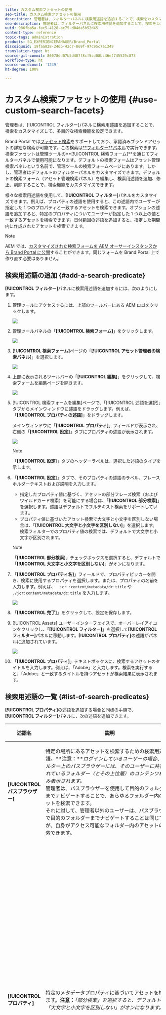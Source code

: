 ```yaml
---
title: カスタム検索ファセットの使用
seo-title: カスタム検索ファセットの使用
description: 管理者は、フィルターパネルに検索用述語を追加することで、検索をカスタマイズして、多目的な検索機能を設定できます。
seo-description: 管理者は、フィルターパネルに検索用述語を追加することで、検索をカスタマイズして、多目的な検索機能を設定できます。
uuid: 986fba5a-fac5-4128-ac75-d04da5b52d45
content-type: reference
topic-tags: administration
products: SG_EXPERIENCEMANAGER/Brand_Portal
discoiquuid: 19faa028-246b-42c7-869f-97c95c7a1349
translation-type: ht
source-git-commit: 86078dd07b5d487f8cf5cd08bc46e4745529c873
workflow-type: ht
source-wordcount: '1249'
ht-degree: 100%

---
```



# カスタム検索ファセットの使用 {#use-custom-search-facets}

管理者は、[!UICONTROL フィルター]パネルに検索用述語を追加することで、検索をカスタマイズして、多目的な検索機能を設定できます。

Brand Portal では[ファセット検索](../using/brand-portal-searching.md#search-using-facets-in-filters-panel)をサポートしており、承認済みブランドアセットの詳細な検索が可能です。この検索は[**フィルター&#x200B;**パネル](../using/brand-portal-searching.md#search-using-facets-in-filters-panel)で実行できます。検索ファセットは管理ツールの&#x200B;**[!UICONTROL 検索フォーム]**を通じてフィルターパネルで使用可能になります。デフォルトの検索フォームはアセット管理検索パネルという名前で、管理ツールの検索フォームページにあります。しかし、管理者はデフォルトのフィルターパネルをカスタマイズできます。デフォルトの検索フォーム（アセット管理検索パネル）を編集し、検索用述語を追加、修正、削除することで、検索機能をカスタマイズできます。

様々な検索用述語を使用して、**[!UICONTROL フィルター]**&#x200B;パネルをカスタマイズできます。例えば、プロパティの述語を使用すると、この述語内でユーザーが指定した 1 つのプロパティと一致するアセットを検索できます。オプションの述語を追加すると、特定のプロパティについてユーザーが指定した 1 つ以上の値と一致するアセットを検索できます。日付範囲の述語を追加すると、指定した期間内に作成されたアセットを検索できます。

>[!NOTE]
>
>AEM では、[カスタマイズされた検索フォームを AEM オーサーインスタンスから Brand Portal に公開](../using/publish-schema-search-facets-presets.md#publish-search-facets-to-brand-portal)することができます。同じフォームを Brand Portal 上で作り直す必要はありません。

## 検索用述語の追加 {#add-a-search-predicate}

**[!UICONTROL フィルター]**&#x200B;パネルに検索用述語を追加するには、次のようにします。

1. 管理ツールにアクセスするには、上部のツールバーにある AEM ロゴをクリックします。

   ![](assets/aemlogo.png)

1. 管理ツールパネルの「**[!UICONTROL 検索フォーム]**」をクリックします。

   ![](assets/navigation-panel-1.png)

1. **[!UICONTROL 検索フォーム]**&#x200B;ページの「**[!UICONTROL アセット管理者の検索パネル]**」を選択します。

   ![](assets/search-forms-page.png)

1. 上部に表示されるツールバーの「**[!UICONTROL 編集]**」をクリックして、検索フォームを編集ページを開きます。

   ![](assets/edit-search-form-1.png)

1. [!UICONTROL 検索フォームを編集]ページで、「[!UICONTROL 述語を選択]」タブからメインウィンドウに述語をドラッグします。例えば、「**[!UICONTROL プロパティの述語]**」をドラッグします。

   メインウィンドウに「**[!UICONTROL プロパティ]**」フィールドが表示され、右側の「**[!UICONTROL 設定]**」タブにプロパティの述語が表示されます。

   ![](assets/partial-prop-predicate.png)

   >[!NOTE]
   >
   >「**[!UICONTROL 設定]**」タブのヘッダーラベルは、選択した述語のタイプを示します。

1. 「**[!UICONTROL 設定]**」タブで、そのプロパティの述語のラベル、プレースホルダーテキストおよび説明を入力します。

   * 指定したプロパティ値に基づく、アセットの部分フレーズ検索（およびワイルドカード検索）を可能にする場合は、「**[!UICONTROL 部分検索]**」を選択します。述語はデフォルトでフルテキスト検索をサポートしています。
   * プロパティ値に基づいたアセット検索で大文字と小文字を区別しない場合は、「**[!UICONTROL 大文字と小文字を区別しない]**」を選択します。検索フィルターでのプロパティ値の検索では、デフォルトで大文字と小文字が区別されます。
   >[!NOTE]
   >
   >「**[!UICONTROL 部分検索]**」チェックボックスを選択すると、デフォルトで「**[!UICONTROL 大文字と小文字を区別しない]**」がオンになります。

1. 「**[!UICONTROL プロパティ名]**」フィールドで、プロパティピッカーを開き、検索に使用するプロパティを選択します。または、プロパティの名前を入力します。例えば、`  jcr :content/metadata/dc:title` や `./jcr:content/metadata/dc:title` を入力します。

   ![](assets/title-prop.png)

1. 「**[!UICONTROL 完了]**」をクリックして、設定を保存します。
1. [!UICONTROL Assets] ユーザーインターフェイスで、オーバーレイアイコンをクリックし、「**[!UICONTROL フィルター]**」を選択して&#x200B;**[!UICONTROL フィルター]**&#x200B;パネルに移動します。**[!UICONTROL プロパティ]**&#x200B;の述語がパネルに追加されています。

   ![](assets/property-filter-panel.png)

1. 「**[!UICONTROL プロパティ]**」テキストボックスに、検索するアセットのタイトルを入力します。例えば、「Adobe」と入力します。検索を実行すると、「Adobe」と一致するタイトルを持つアセットが検索結果に表示されます。

## 検索用述語の一覧 {#list-of-search-predicates}

**[!UICONTROL プロパティ]**&#x200B;の述語を追加する場合と同様の手順で、**[!UICONTROL フィルター]**&#x200B;パネルに、次の述語を追加できます。

| **述語名** | **説明** | **プロパティ** |
|-------|-------|----------|
| **[!UICONTROL パスブラウザー]** | 特定の場所にあるアセットを検索するための検索用述語。**注意：***ログインしているユーザーの場合、フィルター上のパスブラウザーには、そのユーザーに共有されているフォルダー（とその上位層）のコンテンツ構造のみ表示されます。*<br>管理者は、パスブラウザーを使用して目的のフォルダーまでナビゲートすることで、あらゆるフォルダー内のアセットを検索できます。<br>それに対して、管理者以外のユーザーは、パスブラウザーで目的のフォルダーまでナビゲートすることは同じですが、自身がアクセス可能なフォルダー内のアセットのみ検索できます。 | <ul><li>フィールドラベル</li><li>パス</li><li>説明</li></ul> |
| **[!UICONTROL プロパティ]** | 特定のメタデータプロパティに基づいてアセットを検索します。**注意：***「部分検索」を選択すると、デフォルトで「大文字と小文字を区別しない」がオンになります。* | <ul><li>フィールドラベル</li><li>プレースホルダー</li><li>プロパティ名</li><li>部分検索</li><li>大文字と小文字を区別しない</li><li> 説明</li></ul> |
| **[!UICONTROL 複数値プロパティ]** | プロパティの述語と似ていますが、複数の入力値を区切り文字（デフォルトはコンマ [,]）で区切って使用でき、いずれかの入力値と一致するアセットが結果に返されます。 | <ul><li>フィールドラベル</li><li>プレースホルダー</li><li>プロパティ名</li><li>区切り文字のサポート</li><li>大文字と小文字を区別しない</li><li>説明</li></ul> |
| **[!UICONTROL タグ]** | タグに基づいてアセットを検索するための検索用述語。「パス」プロパティを設定して、「タグ」リストに様々なタグを表示できます。注意：パスにテナント情報が含まれていない（例：[!UICONTROL `/etc/tags/<custom_tag_namespace>`]）検索フォームを AEM から公開する場合、管理者は、パス値（例：[!UICONTROL `/etc/tags/mac/<tenant_id>/<custom_tag_namespace>`]）を変更しなければならないことがあります。 | <ul><li>フィールドラベル</li><li>プロパティ名</li><li>パス</li><li>説明</li></ul> |
| **[!UICONTROL パス]** | 特定の場所にあるアセットを検索するための検索用述語。 | <ul><li>フィールドラベル</li><li>パス</li><li>説明</li></ul> |  |
| **[!UICONTROL 相対的な日付]** | アセットの相対的な作成日に基づいてアセットを検索するための検索用述語。 | <ul><li>フィールドラベル</li><li>プロパティ名</li><li>相対的な日付</li></ul> |
| **[!UICONTROL 範囲]** | 指定したプロパティ値の範囲内に含まれるアセットを検索するための検索用述語。フィルターパネルで、範囲の最小プロパティ値と最大プロパティ値を指定できます。 | <ul><li>フィールドラベル</li><li>プロパティ名</li><li>説明</li></ul> |
| **[!UICONTROL 日付の範囲]** | 指定した日付プロパティの範囲内で作成されたアセットを検索するための検索用述語。フィルターパネルで、開始日と終了日を指定できます。 | <ul><li>フィールドラベル</li><li>プレースホルダー</li><li>プロパティ名</li><li>範囲テキスト (開始)</li><li>範囲テキスト (終了)</li><li>説明</li></ul> |
| **[!UICONTROL 日付]** | 日付プロパティに基づいて、スライダーを使用してアセットを検索するための検索用述語。 | <ul><li>フィールドラベル</li><li>プロパティ名</li><li>説明</li></ul> |
| **[!UICONTROL ファイルサイズ]** | サイズに基づいてアセットを検索するための検索用述語。 | <ul><li>フィールドラベル</li><li>プロパティ名</li><li>パス</li><li>説明</li></ul> |
| **[!UICONTROL 最終変更アセット]** | 最終変更日に基づいてアセットを検索するための検索用述語。 | <ul><li>フィールドラベル</li><li>プロパティ名</li><li>説明</li></ul> |
| **[!UICONTROL 承認ステータス]** | 承認メタデータプロパティに基づいてアセットを検索するための検索用述語。デフォルトのプロパティ名は **dam:status** です。 | <ul><li>フィールドラベル</li><li>プロパティ名</li><li>説明</li></ul> |
| **[!UICONTROL チェックアウトステータス]** | アセットが AEM Assets から公開されたときのチェックアウトステータスに基づいてアセットを検索するための検索用述語。 | <ul><li>フィールドラベル</li><li>プロパティ名</li><li>説明</li></ul> |
| **[!UICONTROL チェックアウト実行者]** | アセットをチェックアウトしたユーザーに基づいてアセットを検索するための検索用述語。 | <ul><li>フィールドラベル</li><li>プロパティ名</li><li>説明</li></ul> |
| **[!UICONTROL 有効期限ステータス]** | 有効期限ステータスに基づいてアセットを検索するための検索用述語。 | <ul><li>フィールドラベル</li><li>プロパティ名</li><li>説明</li></ul> |
| **[!UICONTROL コレクションのメンバー]** | アセットがコレクションの一部であるかどうかに基づいてアセットを検索するための検索用述語。 | 説明 |
| **[!UICONTROL 非表示]** | この述語は、エンドユーザーには明示的に表示されません。これは、一般的に検索結果のタイプを **dam:Asset** に制限するための非表示制約に使用されます。 | <ul><li>フィールドラベル</li><li>プロパティ名</li><li>説明</li></ul> |

>[!NOTE]
>
>「**[!UICONTROL オプションの述語]**」、「**[!UICONTROL 公開ステータスの述語]**」および「**[!UICONTROL 評価の述語]**」を使用しないでください。これらの述語は Brand Portal では機能しません。

## 検索用述語の削除 {#delete-a-search-predicate}

検索用述語を削除するには、次の手順に従います。

1. アドビロゴをクリックして、管理ツールにアクセスします。

   ![](assets/aemlogo.png)

1. 管理ツールパネルの「**[!UICONTROL 検索フォーム]**」をクリックします。

   ![](assets/navigation-panel-2.png)

1. **[!UICONTROL 検索フォーム]**&#x200B;ページの「**[!UICONTROL アセット管理者の検索パネル]**」を選択します。

   ![](assets/search-forms-page.png)

1. 上部に表示されるツールバーの「**[!UICONTROL 編集]**」をクリックして、検索フォームを編集ページを開きます。

   ![](assets/edit-search-form-2.png)

1. [!UICONTROL 検索フォームを編集]ページで、削除する述語をメインウィンドウから選択します。例えば、「**[!UICONTROL プロパティの述語]**」を選択します。

   右側の「**[!UICONTROL 設定]**」タブに、「プロパティの述語」に関するフィールドが表示されます。

1. プロパティの述語を削除するには、ごみ箱アイコンをクリックします。**[!UICONTROL フィールドを削除]**&#x200B;ダイアログボックスで、「**[!UICONTROL 削除]**」をクリックして、削除することを確認します。

   メインウィンドウから「**[!UICONTROL プロパティの述語]**」フィールドが削除され、「**[!UICONTROL 設定]**」タブが空になります。

   ![](assets/search-form-delete-predicate.png)

1. 変更を保存するには、ツールバーの「**[!UICONTROL 完了]**」をクリックします。
1. **[!UICONTROL Assets]** ユーザーインターフェイスで、オーバーレイアイコンをクリックし、「**[!UICONTROL フィルター]**」を選択して&#x200B;**[!UICONTROL フィルター]**&#x200B;パネルに移動します。指定した&#x200B;**[!UICONTROL プロパティ]**&#x200B;の述語が、パネルから削除されています。

   ![](assets/property-predicate-removed.png)
